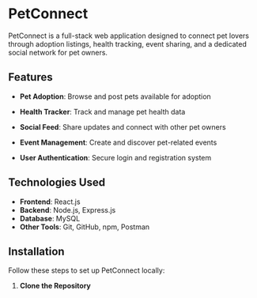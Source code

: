 # PetConnect
PetConnect is a full-stack web application designed to connect pet lovers through adoption listings, health tracking, event sharing, and a dedicated social network for pet owners.

## Features
- **Pet Adoption**: Browse and post pets available for adoption

- **Health Tracker**: Track and manage pet health data

- **Social Feed**: Share updates and connect with other pet owners

- **Event Management**: Create and discover pet-related events

- **User Authentication**: Secure login and registration system

## Technologies Used
- **Frontend**: React.js
- **Backend**: Node.js, Express.js
- **Database**: MySQL
- **Other Tools**: Git, GitHub, npm, Postman

## Installation
Follow these steps to set up PetConnect locally:

1. **Clone the Repository**
